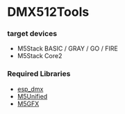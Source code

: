 # DMX512Tools

### target devices
 - M5Stack BASIC / GRAY / GO / FIRE
 - M5Stack Core2

### Required Libraries
 - [esp_dmx](https://github.com/someweisguy/esp_dmx/)
 - [M5Unified](https://github.com/M5Stack/M5Unified/)
 - [M5GFX](https://github.com/M5Stack/M5GFX/)


